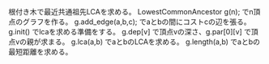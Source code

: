 根付き木で最近共通祖先LCAを求める。
LowestCommonAncestor<ll> g(n); でn頂点のグラフを作る。
g.add_edge(a,b,c); でaとbの間にコストcの辺を張る。
g.init() でlcaを求める準備をする。
g.dep[v] で頂点vの深さ、g.par[0][v] で頂点vの親が求まる。
g.lca(a,b) でaとbのLCAを求める。
g.length(a,b) でaとbの最短距離を求める。